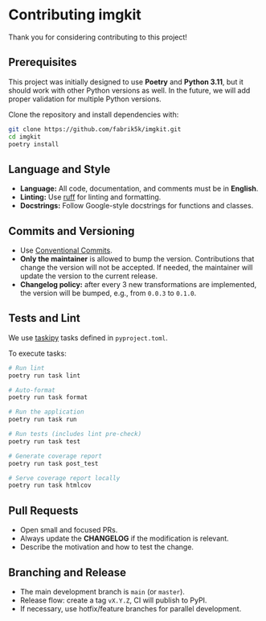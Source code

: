 # Contributing imgkit

Thank you for considering contributing to this project!

## Prerequisites

This project was initially designed to use **Poetry** and **Python 3.11**, but it should work with other Python versions as well. In the future, we will add proper validation for multiple Python versions.

Clone the repository and install dependencies with:

```bash
git clone https://github.com/fabrik5k/imgkit.git
cd imgkit
poetry install
```

## Language and Style

- **Language:** All code, documentation, and comments must be in **English**.  
- **Linting:** Use [ruff](https://github.com/astral-sh/ruff) for linting and formatting.  
- **Docstrings:** Follow Google-style docstrings for functions and classes.  

## Commits and Versioning

- Use [Conventional Commits](https://www.conventionalcommits.org/).  
- **Only the maintainer** is allowed to bump the version. Contributions that change the version will not be accepted. If needed, the maintainer will update the version to the current release.  
- **Changelog policy:** after every 3 new transformations are implemented, the version will be bumped, e.g., from `0.0.3` to `0.1.0`.  

## Tests and Lint

We use [taskipy](https://github.com/taskipy/taskipy) tasks defined in `pyproject.toml`.  

To execute tasks:

```bash
# Run lint
poetry run task lint

# Auto-format
poetry run task format

# Run the application
poetry run task run

# Run tests (includes lint pre-check)
poetry run task test

# Generate coverage report
poetry run task post_test

# Serve coverage report locally
poetry run task htmlcov
```

## Pull Requests

- Open small and focused PRs.  
- Always update the **CHANGELOG** if the modification is relevant.  
- Describe the motivation and how to test the change.  

## Branching and Release

- The main development branch is `main` (or `master`).  
- Release flow: create a tag `vX.Y.Z`, CI will publish to PyPI.  
- If necessary, use hotfix/feature branches for parallel development.  
